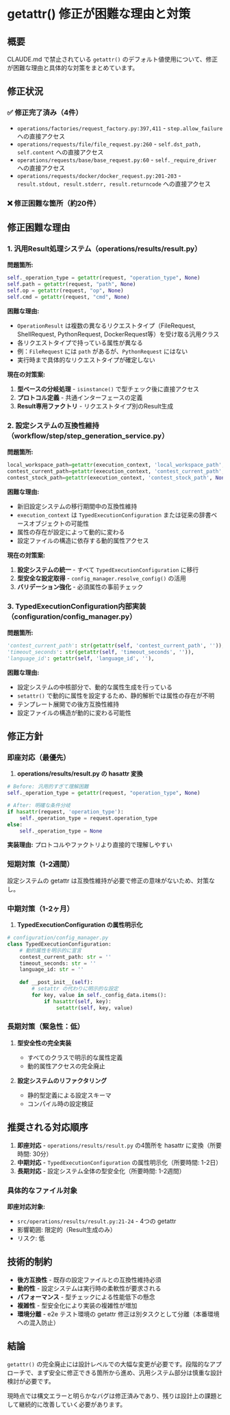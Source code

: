 # getattr() 修正が困難な理由と対策

## 概要

CLAUDE.md で禁止されている `getattr()` のデフォルト値使用について、修正が困難な理由と具体的な対策をまとめています。

## 修正状況

### ✅ 修正完了済み（4件）
- `operations/factories/request_factory.py:397,411` - `step.allow_failure` への直接アクセス
- `operations/requests/file/file_request.py:260` - `self.dst_path, self.content` への直接アクセス  
- `operations/requests/base/base_request.py:60` - `self._require_driver` への直接アクセス
- `operations/requests/docker/docker_request.py:201-203` - `result.stdout, result.stderr, result.returncode` への直接アクセス

### ❌ 修正困難な箇所（約20件）

## 修正困難な理由

### 1. 汎用Result処理システム（operations/results/result.py）

**問題箇所:**
```python
self._operation_type = getattr(request, "operation_type", None)
self.path = getattr(request, "path", None)
self.op = getattr(request, "op", None) 
self.cmd = getattr(request, "cmd", None)
```

**困難な理由:**
- `OperationResult` は複数の異なるリクエストタイプ（FileRequest, ShellRequest, PythonRequest, DockerRequest等）を受け取る汎用クラス
- 各リクエストタイプで持っている属性が異なる
- 例：`FileRequest` には `path` があるが、`PythonRequest` にはない
- 実行時まで具体的なリクエストタイプが確定しない

**現在の対策案:**
1. **型ベースの分岐処理** - `isinstance()` で型チェック後に直接アクセス
2. **プロトコル定義** - 共通インターフェースの定義
3. **Result専用ファクトリ** - リクエストタイプ別のResult生成

### 2. 設定システムの互換性維持（workflow/step/step_generation_service.py）

**問題箇所:**
```python
local_workspace_path=getattr(execution_context, 'local_workspace_path', ''),
contest_current_path=getattr(execution_context, 'contest_current_path', ''),
contest_stock_path=getattr(execution_context, 'contest_stock_path', None),
```

**困難な理由:**
- 新旧設定システムの移行期間中の互換性維持
- `execution_context` は `TypedExecutionConfiguration` または従来の辞書ベースオブジェクトの可能性
- 属性の存在が設定によって動的に変わる
- 設定ファイルの構造に依存する動的属性アクセス

**現在の対策案:**
1. **設定システムの統一** - すべて `TypedExecutionConfiguration` に移行
2. **型安全な設定取得** - `config_manager.resolve_config()` の活用
3. **バリデーション強化** - 必須属性の事前チェック

### 3. TypedExecutionConfiguration内部実装（configuration/config_manager.py）

**問題箇所:**
```python
'contest_current_path': str(getattr(self, 'contest_current_path', '')),
'timeout_seconds': str(getattr(self, 'timeout_seconds', '')),
'language_id': getattr(self, 'language_id', ''),
```

**困難な理由:**
- 設定システムの中核部分で、動的な属性生成を行っている
- `setattr()` で動的に属性を設定するため、静的解析では属性の存在が不明
- テンプレート展開での後方互換性維持
- 設定ファイルの構造が動的に変わる可能性

## 修正方針

### 即座対応（最優先）

1. **operations/results/result.py の hasattr 変換**
```python
# Before: 汎用的すぎて理解困難
self._operation_type = getattr(request, "operation_type", None)

# After: 明確な条件分岐
if hasattr(request, 'operation_type'):
    self._operation_type = request.operation_type
else:
    self._operation_type = None
```

**実装理由:** プロトコルやファクトリより直接的で理解しやすい

### 短期対策（1-2週間）

設定システムの getattr は互換性維持が必要で修正の意味がないため、対策なし。

### 中期対策（1-2ヶ月）

1. **TypedExecutionConfiguration の属性明示化**
```python
# configuration/config_manager.py
class TypedExecutionConfiguration:
    # 動的属性を明示的に宣言
    contest_current_path: str = ''
    timeout_seconds: str = ''
    language_id: str = ''
    
    def __post_init__(self):
        # setattr の代わりに明示的な設定
        for key, value in self._config_data.items():
            if hasattr(self, key):
                setattr(self, key, value)
```

### 長期対策（緊急性：低）

1. **型安全性の完全実装**
   - すべてのクラスで明示的な属性定義
   - 動的属性アクセスの完全廃止

2. **設定システムのリファクタリング**
   - 静的型定義による設定スキーマ
   - コンパイル時の設定検証

## 推奨される対応順序

1. **即座対応** - `operations/results/result.py` の4箇所を hasattr に変換（所要時間: 30分）
2. **中期対応** - `TypedExecutionConfiguration` の属性明示化（所要時間: 1-2日）
3. **長期対応** - 設定システム全体の型安全化（所要時間: 1-2週間）

### 具体的なファイル対象

**即座対応対象:**
- `src/operations/results/result.py:21-24` - 4つの getattr
- 影響範囲: 限定的（Result生成のみ）
- リスク: 低

## 技術的制約

- **後方互換性** - 既存の設定ファイルとの互換性維持必須
- **動的性** - 設定システムは実行時の柔軟性が要求される
- **パフォーマンス** - 型チェックによる性能低下の懸念
- **複雑性** - 型安全化により実装の複雑性が増加
- **環境分離** - e2e テスト環境の getattr 修正は別タスクとして分離（本番環境への混入防止）

## 結論

`getattr()` の完全廃止には設計レベルでの大幅な変更が必要です。段階的なアプローチで、まず安全に修正できる箇所から進め、汎用システム部分は慎重な設計検討が必要です。

現時点では構文エラーと明らかなバグは修正済みであり、残りは設計上の課題として継続的に改善していく必要があります。